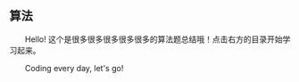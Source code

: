 ## 算法

&emsp;&emsp;Hello! 这个是很多很多很多很多很多的算法题总结哦！点击右方的目录开始学习起来。

&emsp;&emsp;Coding every day, let's go!